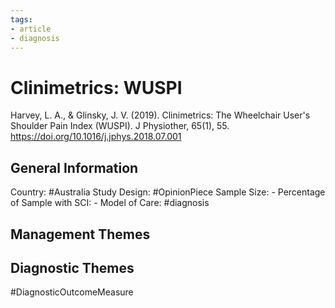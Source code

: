 ```yaml
---
tags:
- article
- diagnosis
---
```


# Clinimetrics: WUSPI
Harvey, L. A., & Glinsky, J. V. (2019). Clinimetrics: The Wheelchair User's Shoulder Pain Index (WUSPI). J Physiother, 65(1), 55. https://doi.org/10.1016/j.jphys.2018.07.001 

## General Information
Country: #Australia
Study Design: #OpinionPiece 
Sample Size: -
Percentage of Sample with SCI: -
Model of Care: #diagnosis

## Management Themes


## Diagnostic Themes
#DiagnosticOutcomeMeasure 